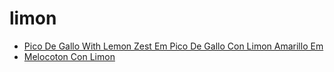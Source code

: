 # limon

 * [Pico De Gallo With Lemon Zest Em Pico De Gallo Con Limon Amarillo Em](index/p/pico-de-gallo-with-lemon-zest-em-pico-de-gallo-con-limon-amarillo-em-51138410.json)
 * [Melocoton Con Limon](index/m/melocoton-con-limon.json)
